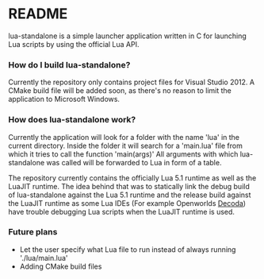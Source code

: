 # README #

lua-standalone is a simple launcher application written in C for launching Lua scripts by using the official Lua API.

### How do I build lua-standalone? ###

Currently the repository only contains project files for Visual Studio 2012. A CMake build file will be added soon,
as there's no reason to limit the application to Microsoft Windows.

### How does lua-standalone work? ###

Currently the application will look for a folder with the name 'lua' in the current directory. Inside the folder
it will search for a 'main.lua' file from which it tries to call the function 'main(args)' All arguments with which
lua-standalone was called will be forwarded to Lua in form of a table.

The repository currently contains the officially Lua 5.1 runtime as well as the LuaJIT runtime. The idea behind that was 
to statically link the debug build of lua-standalone against the Lua 5.1 runtime and the release build against the
LuaJIT runtime as some Lua IDEs (For example Openworlds [Decoda](http://unknownworlds.com/decoda/)) have trouble debugging
Lua scripts when the LuaJIT runtime is used.

### Future plans ###

* Let the user specify what Lua file to run instead of always running './lua/main.lua'
* Adding CMake build files